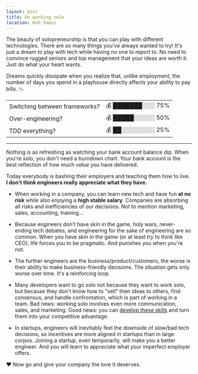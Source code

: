 ```yaml
---
layout: post
title: On working solo
location: Koh Samui
---
```


The beauty of solopreneurship is that you can play with different technologies. There are so many things you've always wanted to try! It's just a dream to play with tech while having no one to report to. No need to convince rugged seniors and top management that your ideas are worth it. Just do what your heart wants.



Dreams quickly dissipate when you realize that, unlike employment, the number of days you spend in a playhouse directly affects your ability to pay bills. 📉 



<table>
    <tr>
        <td>Switching between frameworks?</td>
        <td>💰 ███████░░░ 75%</td>
    </tr>
    <tr>
        <td>Over-engineering?</td>
        <td>💰 █████░░░░░ 50%</td>
    </tr>
    <tr>
        <td>TDD everything?</td>
        <td>💰 ██░░░░░░░░ 25%</td>
    </tr>            
</table>

---


Nothing is as refreshing as watching your bank account balance dip. When you're solo, you don't need a burndown chart. Your bank account is the best reflection of how much *value* you have delivered. 

Today everybody is bashing their employers and teaching them how to live. **I don't think engineers really appreciate what they have.**

- When working in a company, you can learn new tech and have fun **at no risk** while also enjoying a **high stable salary**. Companies are absorbing all risks and inefficiencies of our decisions. Not to mention marketing, sales, accounting, training...

- Because engineers don't have skin in the game, holy wars, never-ending tech debates, and engineering for the sake of engineering are so common. When you have skin in the game (or at least *try* to think like CEO), life forces you to be pragmatic. And punishes you when you're not.

- The further engineers are the business/product/customers, the worse is their ability to make business-friendly decisions. The situation gets only worse over time. It's a reinforcing loop.

- Many developers want to go solo not because they want to work solo, but because they don't know how to "sell" their ideas to others, find consensus, and handle confrontation, which is part of working in a team. Bad news: working solo involves even more communication, sales, and marketing. Good news: you can [develop these skills](https://pricipal.dev) and turn them into your competitive advantage.

- In startups, engineers will inevitably feel the downside of slow/bad tech decisions, so incentives are more aligned in startups than in large corpos. Joining a startup, even temporarily, will make you a better engineer. And you will learn to appreciate what your imperfect employer offers.

 ❤️ Now go and give your company the love it deserves.

